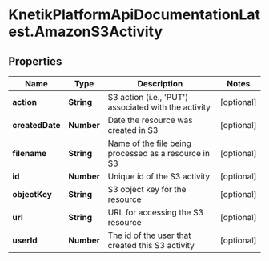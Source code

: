 # KnetikPlatformApiDocumentationLatest.AmazonS3Activity

## Properties
Name | Type | Description | Notes
------------ | ------------- | ------------- | -------------
**action** | **String** | S3 action (i.e., &#39;PUT&#39;) associated with the activity | [optional] 
**createdDate** | **Number** | Date the resource was created in S3 | [optional] 
**filename** | **String** | Name of the file being processed as a resource in S3 | [optional] 
**id** | **Number** | Unique id of the S3 activity | [optional] 
**objectKey** | **String** | S3 object key for the resource | [optional] 
**url** | **String** | URL for accessing the S3 resource | [optional] 
**userId** | **Number** | The id of the user that created this S3 activity | [optional] 


